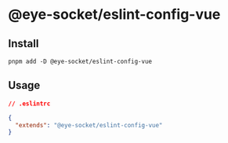# @eye-socket/eslint-config-vue

## Install

```shell
pnpm add -D @eye-socket/eslint-config-vue
```

## Usage

```json
// .eslintrc

{
  "extends": "@eye-socket/eslint-config-vue"
}
```
